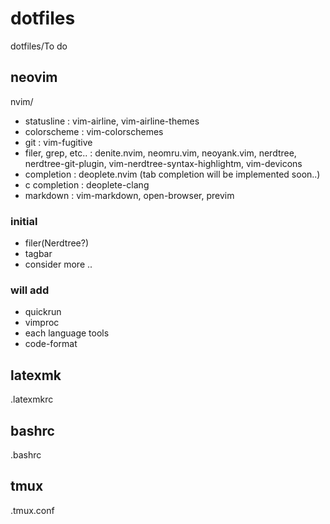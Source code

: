 # dotfiles
dotfiles/To do

## neovim
nvim/
- statusline : vim-airline, vim-airline-themes
- colorscheme : vim-colorschemes
- git : vim-fugitive
- filer, grep, etc.. : denite.nvim, neomru.vim, neoyank.vim, nerdtree, nerdtree-git-plugin, vim-nerdtree-syntax-highlightm, vim-devicons
- completion : deoplete.nvim (tab completion will be implemented soon..)
- c completion : deoplete-clang
- markdown : vim-markdown, open-browser, previm

### initial
- filer(Nerdtree?)
- tagbar
- consider more ..

### will add
- quickrun
- vimproc
- each language tools
- code-format

## latexmk
.latexmkrc

## bashrc
.bashrc

## tmux
.tmux.conf
